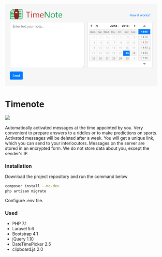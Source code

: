 ![timenote logo](public/img/preview.png) 
# Timenote
<p><a href="./LICENSE.md"><img src="https://img.shields.io/badge/license-MIT-blue.svg"></a></p>
Automatically activated messages at the time appointed by you. 
Very convenient to prepare answers to a riddles or to make predictions on sports. 
Activated messages will be deleted after a week.
You will get a unique link, which you can send to your interlocutors.
Messages on the server are stored in an encrypted form. 
We do not store data about you, except the sender's IP.

### Installation
Download the project repository and run the command below
```bash
composer install --no-dev
php artisan migrate
```
Configure .env file.

### Used
- PHP 7.1
- Laravel 5.6
- Bootstrap 4.1
- jQuery 1.10
- DateTimePicker 2.5
- clipboard.js 2.0
